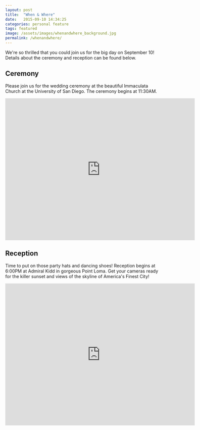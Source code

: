 ```yaml
---
layout: post
title:  "When & Where"
date:   2015-09-10 14:34:25
categories: personal feature
tags: featured
image: /assets/images/whenandwhere_background.jpg
permalink: /whenandwhere/
---
```


We're so thrilled that you could join us for the big day on September 10! Details about the ceremony and reception can be found below.

## Ceremony
Please join us for the wedding ceremony at the beautiful Immaculata Church at the University of San Diego. The ceremony begins at 11:30AM.

<iframe src="https://www.google.com/maps/embed?pb=!1m18!1m12!1m3!1d3354.7532726100058!2d-117.19288264862313!3d32.772280680880066!2m3!1f0!2f0!3f0!3m2!1i1024!2i768!4f13.1!3m3!1m2!1s0x80deaab86e2bdc33%3A0x46aed7c05b216939!2sImmaculata+Church+-USD+Campus!5e0!3m2!1sen!2sus!4v1444609674036" width="600" height="450" frameborder="0" style="border:0" allowfullscreen></iframe>


## Reception
Time to put on those party hats and dancing shoes! Reception begins at 6:00PM at Admiral Kidd in gorgeous Point Loma. Get your cameras ready for the killer sunset and views of the skyline of America's Finest City!

<iframe src="https://www.google.com/maps/embed?pb=!1m18!1m12!1m3!1d13426.45197717286!2d-117.22046794809911!3d32.722910007867654!2m3!1f0!2f0!3f0!3m2!1i1024!2i768!4f13.1!3m3!1m2!1s0x80deab0a8d325021%3A0x10db556eeeeb864f!2sAdmiral+Kidd+Catering+%26+Conference+Center!5e0!3m2!1sen!2sus!4v1444609636114" width="600" height="450" frameborder="0" style="border:0" allowfullscreen></iframe>
